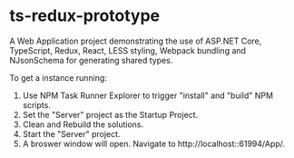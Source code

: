 # ts-redux-prototype

A Web Application project demonstrating the use of ASP.NET Core, TypeScript, Redux, React, LESS styling, Webpack bundling and NJsonSchema for generating shared types.

To get a instance running:

1) Use NPM Task Runner Explorer to trigger "install" and "build" NPM scripts.
2) Set the "Server" project as the Startup Project.
3) Clean and Rebuild the solutions.
4) Start the "Server" project.
5) A broswer window will open. Navigate to http://localhost::61994/App/.
